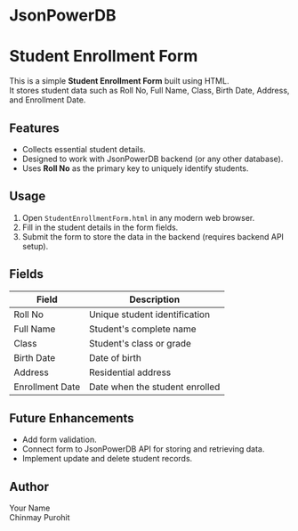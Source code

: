 # JsonPowerDB

# Student Enrollment Form

This is a simple **Student Enrollment Form** built using HTML.  
It stores student data such as Roll No, Full Name, Class, Birth Date, Address, and Enrollment Date.

## Features

- Collects essential student details.
- Designed to work with JsonPowerDB backend (or any other database).
- Uses **Roll No** as the primary key to uniquely identify students.

## Usage

1. Open `StudentEnrollmentForm.html` in any modern web browser.
2. Fill in the student details in the form fields.
3. Submit the form to store the data in the backend (requires backend API setup).

## Fields

| Field           | Description                      |
|-----------------|--------------------------------|
| Roll No         | Unique student identification  |
| Full Name       | Student's complete name         |
| Class           | Student's class or grade        |
| Birth Date      | Date of birth                  |
| Address         | Residential address             |
| Enrollment Date | Date when the student enrolled |

## Future Enhancements

- Add form validation.
- Connect form to JsonPowerDB API for storing and retrieving data.
- Implement update and delete student records.

## Author

Your Name  
Chinmay Purohit

